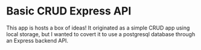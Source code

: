 # Basic CRUD Express API

This app is hosts a box of ideas! It originated as a simple CRUD app using local storage, but
I wanted to covert it to  use a postgresql database through an Express backend API.
